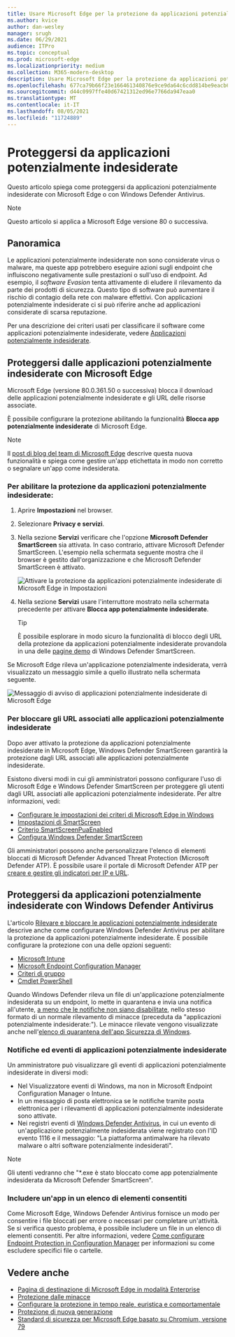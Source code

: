 ```yaml
---
title: Usare Microsoft Edge per la protezione da applicazioni potenzialmente indesiderate
ms.author: kvice
author: dan-wesley
manager: srugh
ms.date: 06/29/2021
audience: ITPro
ms.topic: conceptual
ms.prod: microsoft-edge
ms.localizationpriority: medium
ms.collection: M365-modern-desktop
description: Usare Microsoft Edge per la protezione da applicazioni potenzialmente indesiderate
ms.openlocfilehash: 677ca79b66f23e166461340876e9ce9da64c6cdd814be9eacb613c053e4ec858
ms.sourcegitcommit: d44c0997ffe40d67421312ed96e7766da947eaa0
ms.translationtype: MT
ms.contentlocale: it-IT
ms.lasthandoff: 08/05/2021
ms.locfileid: "11724889"
---
```

# <a name="protect-against-potentially-unwanted-applications-puas"></a>Proteggersi da applicazioni potenzialmente indesiderate

Questo articolo spiega come proteggersi da applicazioni potenzialmente indesiderate con Microsoft Edge o con Windows Defender Antivirus.

> [!NOTE]
> Questo articolo si applica a Microsoft Edge versione 80 o successiva.

## <a name="overview"></a>Panoramica

Le applicazioni potenzialmente indesiderate non sono considerate virus o malware, ma queste app potrebbero eseguire azioni sugli endpoint che influiscono negativamente sulle prestazioni o sull'uso di endpoint. Ad esempio, il *software Evasion* tenta attivamente di eludere il rilevamento da parte dei prodotti di sicurezza. Questo tipo di software può aumentare il rischio di contagio della rete con malware effettivi. Con applicazioni potenzialmente indesiderate ci si può riferire anche ad applicazioni considerate di scarsa reputazione.

Per una descrizione dei criteri usati per classificare il software come applicazioni potenzialmente indesiderate, vedere [Applicazioni potenzialmente indesiderate](/windows/security/threat-protection/intelligence/criteria#potentially-unwanted-application-pua).

## <a name="protect-against-pua-with-microsoft-edge"></a>Proteggersi dalle applicazioni potenzialmente indesiderate con Microsoft Edge

Microsoft Edge (versione 80.0.361.50 o successiva) blocca il download delle applicazioni potenzialmente indesiderate e gli URL delle risorse associate.

È possibile configurare la protezione abilitando la funzionalità **Blocca app potenzialmente indesiderate** di Microsoft Edge.

> [!NOTE]
> Il [post di blog del team di Microsoft Edge](https://blogs.windows.com/msedgedev/2020/02/27/protecting-users-potentially-unwanted-apps/) descrive questa nuova funzionalità e spiega come gestire un'app etichettata in modo non corretto o segnalare un'app come indesiderata.

### <a name="to-enable-pua-protection"></a>Per abilitare la protezione da applicazioni potenzialmente indesiderate:

1. Aprire **Impostazioni** nel browser.
2. Selezionare **Privacy e servizi**.
3. Nella sezione **Servizi** verificare che l'opzione **Microsoft Defender SmartScreen** sia attivata. In caso contrario, attivare Microsoft Defender SmartScreen. L'esempio nella schermata seguente mostra che il browser è gestito dall'organizzazione e che Microsoft Defender SmartScreen è attivato.

   ![Attivare la protezione da applicazioni potenzialmente indesiderate di Microsoft Edge in Impostazioni](./media/microsoft-edge-potentially-unwanted-apps/security-pua-setup.png)

4. Nella sezione **Servizi** usare l'interruttore mostrato nella schermata precedente per attivare **Blocca app potenzialmente indesiderate**.

   > [!TIP]
   > È possibile esplorare in modo sicuro la funzionalità di blocco degli URL della protezione da applicazioni potenzialmente indesiderate provandola in una delle [pagine demo](https://demo.smartscreen.msft.net/) di Windows Defender SmartScreen.

Se Microsoft Edge rileva un'applicazione potenzialmente indesiderata, verrà visualizzato un messaggio simile a quello illustrato nella schermata seguente.

   ![Messaggio di avviso di applicazioni potenzialmente indesiderate di Microsoft Edge](./media/microsoft-edge-potentially-unwanted-apps/security-pua-msg.png)

### <a name="to-block-against-pua-associated-urls"></a>Per bloccare gli URL associati alle applicazioni potenzialmente indesiderate

Dopo aver attivato la protezione da applicazioni potenzialmente indesiderate in Microsoft Edge, Windows Defender SmartScreen garantirà la protezione dagli URL associati alle applicazioni potenzialmente indesiderate.

Esistono diversi modi in cui gli amministratori possono configurare l'uso di Microsoft Edge e Windows Defender SmartScreen per proteggere gli utenti dagli URL associati alle applicazioni potenzialmente indesiderate. Per altre informazioni, vedi:

- [Configurare le impostazioni dei criteri di Microsoft Edge in Windows](./configure-microsoft-edge.md)
- [Impostazioni di SmartScreen](./microsoft-edge-policies.md#smartscreen-settings)
- [Criterio SmartScreenPuaEnabled](./microsoft-edge-policies.md#smartscreenpuaenabled)
- [Configura Windows Defender SmartScreen](/microsoft-edge/deploy/available-policies?source=docs#configure-windows-defender-smartscreen)

Gli amministratori possono anche personalizzare l'elenco di elementi bloccati di Microsoft Defender Advanced Threat Protection (Microsoft Defender ATP). È possibile usare il portale di Microsoft Defender ATP per [creare e gestire gli indicatori per IP e URL](/windows/security/threat-protection/microsoft-defender-atp/manage-indicators#create-indicators-for-ips-and-urlsdomains-preview).

## <a name="protect-against-pua-with-windows-defender-antivirus"></a>Proteggersi da applicazioni potenzialmente indesiderate con Windows Defender Antivirus

L'articolo [Rilevare e bloccare le applicazioni potenzialmente indesiderate](/windows/security/threat-protection/windows-defender-antivirus/detect-block-potentially-unwanted-apps-windows-defender-antivirus#windows-defender-antivirus) descrive anche come configurare Windows Defender Antivirus per abilitare la protezione da applicazioni potenzialmente indesiderate. È possibile configurare la protezione con una delle opzioni seguenti:

- [Microsoft Intune](/windows/security/threat-protection/windows-defender-antivirus/detect-block-potentially-unwanted-apps-windows-defender-antivirus#use-intune-to-configure-pua-protection)
- [Microsoft Endpoint Configuration Manager](/windows/security/threat-protection/windows-defender-antivirus/detect-block-potentially-unwanted-apps-windows-defender-antivirus#use-configuration-manager-to-configure-pua-protection)
- [Criteri di gruppo](/windows/security/threat-protection/windows-defender-antivirus/detect-block-potentially-unwanted-apps-windows-defender-antivirus#use-group-policy-to-configure-pua-protection)
- [Cmdlet PowerShell](/windows/security/threat-protection/windows-defender-antivirus/detect-block-potentially-unwanted-apps-windows-defender-antivirus#use-powershell-cmdlets-to-configure-pua-protection)

Quando Windows Defender rileva un file di un'applicazione potenzialmente indesiderata su un endpoint, lo mette in quarantena e invia una notifica all'utente, [a meno che le notifiche non siano disabilitate](/windows/security/threat-protection/windows-defender-antivirus/configure-notifications-windows-defender-antivirus), nello stesso formato di un normale rilevamento di minacce (preceduta da "applicazioni potenzialmente indesiderate:"). Le minacce rilevate vengono visualizzate anche nell'[elenco di quarantena dell'app Sicurezza di Windows](/windows/security/threat-protection/windows-defender-antivirus/windows-defender-security-center-antivirus#detection-history).

### <a name="pua-notifications-and-events"></a>Notifiche ed eventi di applicazioni potenzialmente indesiderate

Un amministratore può visualizzare gli eventi di applicazioni potenzialmente indesiderate in diversi modi:

- Nel Visualizzatore eventi di Windows, ma non in Microsoft Endpoint Configuration Manager o Intune.
- In un messaggio di posta elettronica se le notifiche tramite posta elettronica per i rilevamenti di applicazioni potenzialmente indesiderate sono attivate.
- Nei registri eventi di [Windows Defender Antivirus](/windows/security/threat-protection/windows-defender-antivirus/troubleshoot-windows-defender-antivirus), in cui un evento di un'applicazione potenzialmente indesiderata viene registrato con l'ID evento 1116 e il messaggio: "La piattaforma antimalware ha rilevato malware o altri software potenzialmente indesiderati".

> [!NOTE]
> Gli utenti vedranno che "*.exe è stato bloccato come app potenzialmente indesiderata da Microsoft Defender SmartScreen".

### <a name="allow-list-an-app"></a>Includere un'app in un elenco di elementi consentiti

Come Microsoft Edge, Windows Defender Antivirus fornisce un modo per consentire i file bloccati per errore o necessari per completare un'attività. Se si verifica questo problema, è possibile includere un file in un elenco di elementi consentiti. Per altre informazioni, vedere [Come configurare Endpoint Protection in Configuration Manager](/previous-versions/system-center/system-center-2012-R2/hh508770(v=technet.10)#to-exclude-specific-files-or-folders) per informazioni su come escludere specifici file o cartelle.

## <a name="see-also"></a>Vedere anche

- [Pagina di destinazione di Microsoft Edge in modalità Enterprise](https://aka.ms/EdgeEnterprise)
- [Protezione dalle minacce](/windows/security/threat-protection/index)
- [Configurare la protezione in tempo reale, euristica e comportamentale](/windows/security/threat-protection/windows-defender-antivirus/configure-protection-features-windows-defender-antivirus)
- [Protezione di nuova generazione](/windows/security/threat-protection/windows-defender-antivirus/windows-defender-antivirus-in-windows-10)
- [Standard di sicurezza per Microsoft Edge basato su Chromium, versione 79](https://techcommunity.microsoft.com/t5/microsoft-security-baselines/security-baseline-final-for-chromium-based-microsoft-edge/ba-p/1111863)